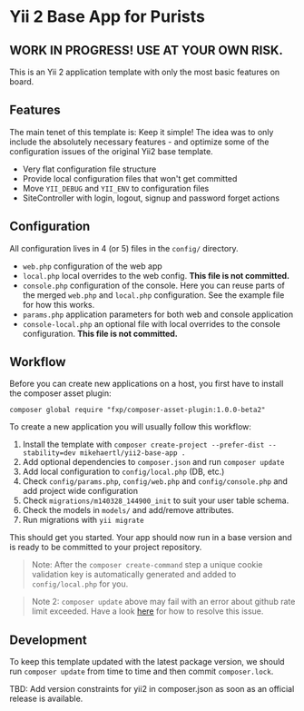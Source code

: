 Yii 2 Base App for Purists
==========================

## WORK IN PROGRESS! USE AT YOUR OWN RISK.

This is an Yii 2 application template with only the most basic features on board.

Features
--------

The main tenet of this template is: Keep it simple! The idea was to only include
the absolutely necessary features - and optimize some of the configuration issues
of the original Yii2 base template.

 * Very flat configuration file structure
 * Provide local configuration files that won't get committed
 * Move `YII_DEBUG` and `YII_ENV` to configuration files
 * SiteController with login, logout, signup and password forget actions

Configuration
-------------

All configuration lives in 4 (or 5) files in the `config/` directory.

 * `web.php` configuration of the web app
 * `local.php` local overrides to the web config. **This file is not committed.**
 * `console.php` configuration of the console. Here you can reuse parts of the merged `web.php` and `local.php` configuration. See the example file for how this works.
 * `params.php` application parameters for both web and console application
 * `console-local.php` an optional file with local overrides to the console configuration. **This file is not committed.**


Workflow
--------

Before you can create new applications on a host, you first have to install the composer asset plugin:

    composer global require "fxp/composer-asset-plugin:1.0.0-beta2"

To create a new application you will usually follow this workflow:

 1. Install the template with `composer create-project --prefer-dist --stability=dev mikehaertl/yii2-base-app .`
 2. Add optional dependencies to `composer.json` and run `composer update`
 3. Add local configuration to `config/local.php` (DB, etc.)
 4. Check `config/params.php`, `config/web.php` and `config/console.php` and add project wide configuration
 5. Check `migrations/m140328_144900_init` to suit your user table schema.
 6. Check the models in `models/` and add/remove attributes.
 7. Run migrations with `yii migrate`

This should get you started. Your app should now run in a base version and is ready to be
committed to your project repository.

> Note: After the `composer create-command` step a unique cookie validation key is automatically
> generated and added to `config/local.php` for you.

> Note 2: `composer update` above may fail with an error about github rate limit exceeded.
> Have a look [here](https://getcomposer.org/doc/articles/troubleshooting.md#api-rate-limit-and-oauth-tokens)
> for how to resolve this issue.

Development
-----------

To keep this template updated with the latest package version, we should run `composer update`
from time to time and then commit `composer.lock`.

TBD: Add version constraints for yii2 in composer.json as soon as an official release is available.
